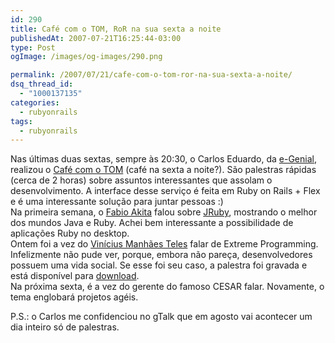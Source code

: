 ```yaml
---
id: 290
title: Café com o TOM, RoR na sua sexta a noite
publishedAt: 2007-07-21T16:25:44-03:00
type: Post
ogImage: /images/og-images/290.png

permalink: /2007/07/21/cafe-com-o-tom-ror-na-sua-sexta-a-noite/
dsq_thread_id:
  - "1000137135"
categories:
  - rubyonrails
tags:
  - rubyonrails
---
```

Nas últimas duas sextas, sempre às 20:30, o Carlos Eduardo, da [e-Genial](http://www.egenial.com.br/), realizou o [Café com o TOM](http://www.egenial.com.br/betaEventos) (café na sexta a noite?). São palestras rápidas (cerca de 2 horas) sobre assuntos interessantes que assolam o desenvolvimento. A interface desse serviço é feita em Ruby on Rails + Flex e é uma interessante solução para juntar pessoas :)  
Na primeira semana, o [Fabio Akita](http://www.akitaonrails.com/) falou sobre [JRuby](http://jruby.codehaus.org/), mostrando o melhor dos mundos Java e Ruby. Achei bem interessante a possibilidade de aplicações Ruby no desktop.  
Ontem foi a vez do [Vinícius Manhães Teles](http://www.improveit.com.br/) falar de Extreme Programming. Infelizmente não pude ver, porque, embora não pareça, desenvolvedores possuem uma vida social. Se esse foi seu caso, a palestra foi gravada e está disponível para [download](http://www.egenial.com.br/betaEventos/ExtremeProgrammingComViniciusManhaesTeles21_07_2007.rar).  
Na próxima sexta, é a vez do gerente do famoso CESAR falar. Novamente, o tema englobará projetos agéis.

P.S.: o Carlos me confidenciou no gTalk que em agosto vai acontecer um dia inteiro só de palestras.
